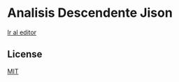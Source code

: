 # Analisis Descendente Jison

[Ir al editor](https://alesandrog.github.io/Pila_Sintactica_Jison/)

## License
[MIT](https://choosealicense.com/licenses/mit/)